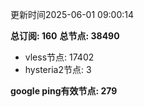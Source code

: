 更新时间2025-06-01 09:00:14

**总订阅: 160**
**总节点: 38490**
- vless节点: 17402
- hysteria2节点: 3

**google ping有效节点: 279**
